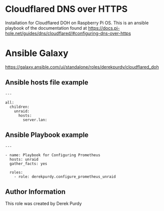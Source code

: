 # Cloudflared DNS over HTTPS
Installation for Cloudflared DOH on Raspberry Pi OS. This is an ansible playbook of the documentation found at https://docs.pi-hole.net/guides/dns/cloudflared/#configuring-dns-over-https

# Ansible Galaxy
https://galaxy.ansible.com/ui/standalone/roles/derekpurdy/cloudflared_doh

## Ansible hosts file example

    ---

    all:
      children:
        unraid:
          hosts:
            server.lan:

## Ansible Playbook example

    ---

    - name: Playbook for Configuring Prometheus
      hosts: unraid
      gather_facts: yes

      roles:
        - role: derekpurdy.configure_prometheus_unraid


## Author Information
This role was created by Derek Purdy
